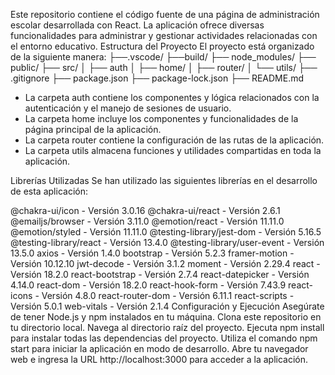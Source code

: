 Este repositorio contiene el código fuente de una página de administración escolar desarrollada con React. La aplicación ofrece diversas funcionalidades para administrar y gestionar actividades relacionadas con el entorno educativo.
Estructura del Proyecto
El proyecto está organizado de la siguiente manera:
├──.vscode/
├──build/
├── node_modules/
├── public/
├── src/
│   ├── auth
│   ├── home/
│   ├── router/
│   └── utils/
├── .gitignore
├── package.json
├── package-lock.json
├── README.md
- La carpeta auth contiene los componentes y lógica relacionados con la autenticación y el manejo de sesiones de usuario.
- La carpeta home incluye los componentes y funcionalidades de la página principal de la aplicación.
- La carpeta router contiene la configuración de las rutas de la aplicación.
- La carpeta utils almacena funciones y utilidades compartidas en toda la aplicación.

Librerías Utilizadas
    Se han utilizado las siguientes librerías en el desarrollo de esta aplicación:

@chakra-ui/icon - Versión 3.0.16
@chakra-ui/react - Versión 2.6.1
@emailjs/browser - Versión 3.11.0
@emotion/react - Versión 11.11.0
@emotion/styled - Versión 11.11.0
@testing-library/jest-dom - Versión 5.16.5
@testing-library/react - Versión 13.4.0
@testing-library/user-event - Versión 13.5.0
axios - Versión 1.4.0
bootstrap - Versión 5.2.3
framer-motion - Versión 10.12.10
jwt-decode - Versión 3.1.2
moment - Versión 2.29.4
react - Versión 18.2.0
react-bootstrap - Versión 2.7.4
react-datepicker - Versión 4.14.0
react-dom - Versión 18.2.0
react-hook-form - Versión 7.43.9
react-icons - Versión 4.8.0
react-router-dom - Versión 6.11.1
react-scripts - Versión 5.0.1
web-vitals - Versión 2.1.4
Configuración y Ejecución
Asegúrate de tener Node.js y npm instalados en tu máquina.
Clona este repositorio en tu directorio local.
Navega al directorio raíz del proyecto.
Ejecuta npm install para instalar todas las dependencias del proyecto.
Utiliza el comando npm start para iniciar la aplicación en modo de desarrollo.
Abre tu navegador web e ingresa la URL http://localhost:3000 para acceder a la aplicación.